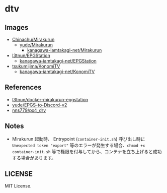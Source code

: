 # dtv

## Images
- [Chinachu/Mirakurun](https://github.com/Chinachu/Mirakurun)
    - [yude/Mirakurun](https://github.com/yude/Mirakurun)
        - [kanagawa-iamtakagi-net/Mirakurun](https://github.com/kanagawa-iamtakagi-net/Mirakurun)
- [l3tnun/EPGStation](https://github.com/l3tnun/EPGStation)
    - [kanagawa-iamtakagi-net/EPGStation](https://github.com/kanagawa-iamtakagi-net/EPGStation)
- [tsukumijima/KonomiTV](https://github.com/tsukumijima/KonomiTV)
    - [kanagawa-iamtakagi-net/KonomiTV](https://github.com/kanagawa-iamtakagi-net/KonomiTV)

## References
- [l3tnun/docker-mirakurun-epgstation](https://github.com/l3tnun/docker-mirakurun-epgstation)
- [yude/EPGS-to-Discord-v2](https://github.com/yude/EPGS-to-Discord-v2)
- [nns779/px4_drv](https://github.com/nns779/px4_drv)

## Notes
- Mirakurun 起動時、 Entrypoint (`container-init.sh`) 呼び出し時に `Unexpected token "export"` 等のエラーが発生する場合、`chmod +x container-init.sh` 等で権限を付与してから、コンテナを立ち上げると成功する場合があります。

## LICENSE
MIT License.